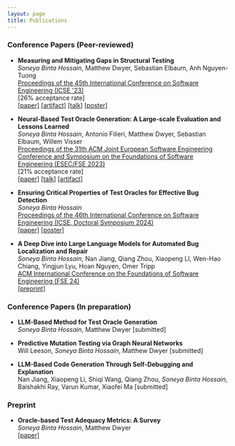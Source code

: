 ```yaml
---
layout: page
title: Publications
---
```



### Conference Papers (Peer-reviewed)

* **Measuring and Mitigating Gaps in Structural Testing** <br />
  *Soneya Binta Hossain*, Matthew Dwyer, Sebastian Elbaum, Anh Nguyen-Tuong <br />
  [Proceedings of the 45th International Conference on Software Engineering (ICSE '23)](https://conf.researchr.org/details/icse-2023/icse-2023-technical-track/131/Measuring-and-Mitigating-Gaps-in-Structural-Testing) <br />
  [26% acceptance rate]<br />
  [\[paper\]](https://scholar.google.com/citations?view_op=view_citation&hl=en&user=xDDfwB8AAAAJ&citation_for_view=xDDfwB8AAAAJ:IjCSPb-OGe4C) [\[artifact\]](https://github.com/soneyahossain/hcc-gap-recommender/tree/main) [\[talk\]]({{'/'|relative_url}}assets/presentations/ICSE-2023-talk.pdf) [\[poster\]]({{'/'|relative_url}}assets/presentations/ICSE2023_poster_soneya.pdf)

* **Neural-Based Test Oracle Generation: A Large-scale Evaluation and Lessons Learned** <br />
  *Soneya Binta Hossain*, Antonio Filieri, Matthew Dwyer, Sebastian Elbaum, Willem Visser  <br />
  [Proceedings of the 31th ACM Joint European Software Engineering Conference and Symposium on the Foundations of Software Engineering (ESEC/FSE 2023)](https://2023.esec-fse.org/details/fse-2023-research-papers/24/Neural-Based-Test-Oracle-Generation-A-Large-scale-Evaluation-and-Lessons-Learned)  <br />
  [21% acceptance rate]<br />
  [\[paper\]](https://dl.acm.org/doi/abs/10.1145/3611643.3616265) [\[talk\]]({{'/'|relative_url}}assets/presentations/FSE-2023-talk.pdf) [\[artifact\]](https://doi.org/10.6084/m9.figshare.21973091.v4)


* **Ensuring Critical Properties of Test Oracles for Effective Bug Detection** <br/>
  *Soneya Binta Hossain* <br />
  [Proceedings of the 46th International Conference on Software Engineering (ICSE, Doctoral Symposium 2024)](https://conf.researchr.org/details/icse-2024/icse-2024-doctoral-symposium/11/Ensuring-Critical-Properties-of-Test-Oracles-for-Effective-Bug-Detection)<br/>
  [\[paper\]](https://dl.acm.org/doi/10.1145/3639478.3639791) [\[poster\]]({{'/'|relative_url}}assets/presentations/ICSE-DS-24-Soneya-A0-28.pdf)


* **A Deep Dive into Large Language Models for Automated Bug Localization and Repair** <br />
  *Soneya Binta Hossain*, Nan Jiang, Qiang Zhou, Xiaopeng LI, Wen-Hao Chiang, Yingjun Lyu, Hoan Nguyen, Omer Tripp <br />
  [ACM International Conference on the Foundations of Software Engineering (FSE 24)](https://2024.esec-fse.org/details/fse-2024-research-papers/17/A-Deep-Dive-into-Large-Language-Models-for-Automated-Bug-Localization-and-Repair)<br/>
   [\[preprint\]](https://doi.org/10.48550/arXiv.2404.11595)


### Conference Papers (In preparation)

* **LLM-Based Method for Test Oracle Generation** <br />
  *Soneya Binta Hossain*, Matthew Dwyer [submitted] <br />

* **Predictive Mutation Testing via Graph Neural Networks** <br />
  Will Leeson, *Soneya Binta Hossain*, Matthew Dwyer [submitted] <br />

* **LLM-Based Code Generation Through Self-Debugging and Explanation** <br />
  Nan Jiang, Xiaopeng Li, Shiqi Wang, Qiang Zhou, *Soneya Binta Hossain*, Baishakhi Ray, Varun Kumar, Xiaofei Ma [submitted] <br />
  
  
### Preprint
* **Oracle-based Test Adequacy Metrics: A Survey** <br />
  *Soneya Binta Hossain*, Matthew Dwyer <br />
  [\[paper\]](https://arxiv.org/pdf/2212.06118.pdf)
